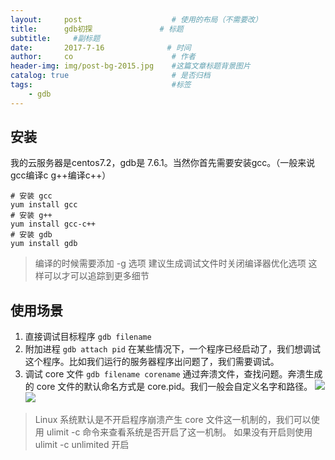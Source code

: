 ```yaml
---
layout:     post                    # 使用的布局（不需要改）
title:      gdb初探               # 标题 
subtitle:     #副标题
date:       2017-7-16              # 时间
author:     co                      # 作者
header-img: img/post-bg-2015.jpg    #这篇文章标题背景图片
catalog: true                       # 是否归档
tags:                               #标签
    - gdb
---
```

## 安装
我的云服务器是centos7.2，gdb是 7.6.1。当然你首先需要安装gcc。（一般来说gcc编译c g++编译c++）
```
# 安装 gcc
yum install gcc
# 安装 g++
yum install gcc-c++
# 安装 gdb
yum install gdb
```
> 编译的时候需要添加 -g 选项
> 建议生成调试文件时关闭编译器优化选项 这样可以才可以追踪到更多细节

## 使用场景
1. 直接调试目标程序
`gdb filename` 
2. 附加进程
`gdb attach pid`
在某些情况下，一个程序已经启动了，我们想调试这个程序。比如我们运行的服务器程序出问题了，我们需要调试。
3. 调试 core 文件
`gdb filename corename`
通过奔溃文件，查找问题。奔溃生成的 core 文件的默认命名方式是 core.pid。我们一般会自定义名字和路径。
![](https://gitee.com/whatplane/resource/raw/master/img/wx_20190212191022.png) 
![](https://gitee.com/whatplane/resource/raw/master/img/wx_20190212191135.png) 

> Linux 系统默认是不开启程序崩溃产生 core 文件这一机制的，我们可以使用 ulimit -c 命令来查看系统是否开启了这一机制。 如果没有开启则使用 ulimit -c unlimited 开启



